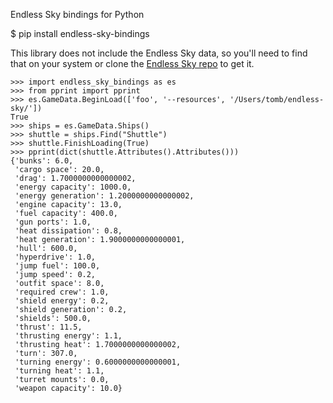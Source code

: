 Endless Sky bindings for Python

$ pip install endless-sky-bindings

This library does not include the Endless Sky data, so you'll need to find that on your system or clone the [Endless Sky repo](https://github.com/endless-sky/endless-sky) to get it.

```
>>> import endless_sky_bindings as es
>>> from pprint import pprint
>>> es.GameData.BeginLoad(['foo', '--resources', '/Users/tomb/endless-sky/'])
True
>>> ships = es.GameData.Ships()
>>> shuttle = ships.Find("Shuttle")
>>> shuttle.FinishLoading(True)
>>> pprint(dict(shuttle.Attributes().Attributes()))
{'bunks': 6.0,
 'cargo space': 20.0,
 'drag': 1.7000000000000002,
 'energy capacity': 1000.0,
 'energy generation': 1.2000000000000002,
 'engine capacity': 13.0,
 'fuel capacity': 400.0,
 'gun ports': 1.0,
 'heat dissipation': 0.8,
 'heat generation': 1.9000000000000001,
 'hull': 600.0,
 'hyperdrive': 1.0,
 'jump fuel': 100.0,
 'jump speed': 0.2,
 'outfit space': 8.0,
 'required crew': 1.0,
 'shield energy': 0.2,
 'shield generation': 0.2,
 'shields': 500.0,
 'thrust': 11.5,
 'thrusting energy': 1.1,
 'thrusting heat': 1.7000000000000002,
 'turn': 307.0,
 'turning energy': 0.6000000000000001,
 'turning heat': 1.1,
 'turret mounts': 0.0,
 'weapon capacity': 10.0}
```
